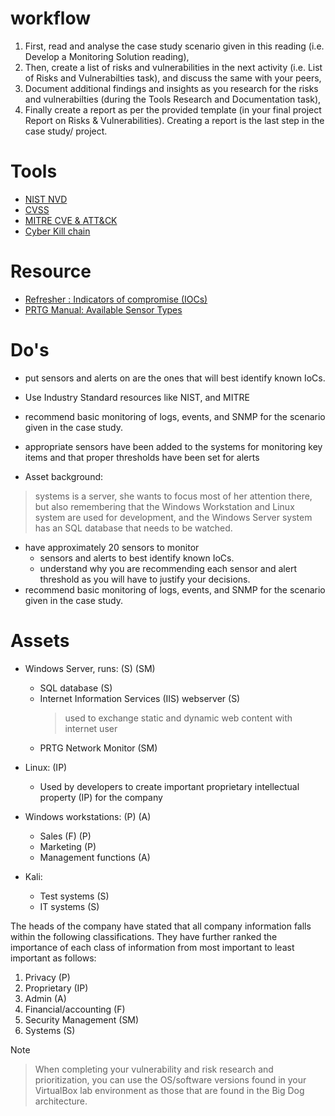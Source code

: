 # workflow
1. First, read and analyse the case study scenario given in this reading (i.e. Develop a Monitoring Solution reading),
2. Then, create a list of risks and vulnerabilities in the next activity (i.e. List of Risks and Vulnerabilties task), and discuss the same with your peers,
3. Document additional findings and insights as you research for the risks and vulnerabilties (during the Tools Research and Documentation task),
4. Finally create a report as per the provided template (in your final project Report on Risks & Vulnerabilities). Creating a report is the last step in the case study/ project.

# Tools
- [NIST NVD](https://nvd.nist.gov/vuln/search)
- [CVSS](https://www.first.org/cvss/calculator/3.1)
- [MITRE CVE & ATT&CK](https://attack.mitre.org/)
- [Cyber Kill chain](https://www.lockheedmartin.com/content/dam/lockheed-martin/rms/documents/cyber/Gaining_the_Advantage_Cyber_Kill_Chain.pdf)

# Resource
- [Refresher : Indicators of compromise (IOCs)](https://www.fortinet.com/resources/cyberglossary/indicators-of-compromise#:~:text=What%20are%20indicators%20of%20compromise,or%20another%20breach%20in%20security.)
- [PRTG Manual: Available Sensor Types](https://www.paessler.com/manuals/prtg/list_of_available_sensor_types)
# Do's
- put sensors and alerts on are the ones that will best identify known IoCs.
- Use Industry Standard resources like NIST, and MITRE
- recommend basic monitoring of logs, events, and SNMP for the scenario given in the case study.
- appropriate sensors have been added to the systems for monitoring key items and that proper thresholds have been set for alerts

- Asset background:
> systems is a server, she wants to focus most of her attention there, but also remembering that the Windows Workstation and Linux system are used for development, and the Windows Server system has an SQL database that needs to be watched.
- have approximately 20 sensors to monitor
    - sensors and alerts to best identify known IoCs.
    - understand why you are recommending each sensor and alert threshold as you will have to justify your decisions.
- recommend basic monitoring of logs, events, and SNMP for the scenario given in the case study.

# Assets
- Windows Server, runs: (S) (SM)
    - SQL database (S)
    - Internet Information Services (IIS) webserver (S)
      > used to exchange static and dynamic web content with internet user
    - PRTG Network Monitor (SM)

- Linux: (IP)
    - Used by developers to create important proprietary intellectual property (IP) for the company

- Windows workstations: (P) (A)
    - Sales (F) (P)
    - Marketing (P)
    - Management functions (A)

- Kali: 
    - Test systems (S)
    - IT systems (S)

The heads of the company have stated that all company information falls within the following classifications.
They have further ranked the importance of each class of information from most important to least important as follows:

1. Privacy (P)
2. Proprietary (IP)
3. Admin (A)
4. Financial/accounting (F)
5. Security Management (SM)
6. Systems (S)

Note
> When completing your vulnerability and risk research and prioritization, you can use the OS/software versions found in your VirtualBox lab environment as those that are found in the Big Dog architecture.
